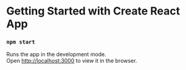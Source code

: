 # Getting Started with Create React App

### `npm start`

Runs the app in the development mode.\
Open [http://localhost:3000](http://localhost:3000) to view it in the browser.

